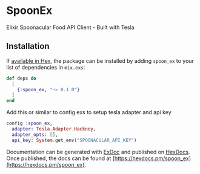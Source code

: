 # SpoonEx

Elixir Spoonacular Food API Client - Built with Tesla

## Installation

If [available in Hex](https://hex.pm/docs/publish), the package can be installed
by adding `spoon_ex` to your list of dependencies in `mix.exs`:

```elixir
def deps do
  [
    {:spoon_ex, "~> 0.1.0"}
  ]
end
```

Add this or similar to config exs to setup tesla adapter and api key

```elixir
config :spoon_ex,
  adapter: Tesla.Adapter.Hackney,
  adapter_opts: [],
  api_key: System.get_env("SPOONACULAR_API_KEY")
```

Documentation can be generated with [ExDoc](https://github.com/elixir-lang/ex_doc)
and published on [HexDocs](https://hexdocs.pm). Once published, the docs can
be found at [https://hexdocs.pm/spoon_ex](https://hexdocs.pm/spoon_ex).

